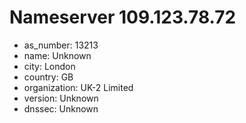 # Nameserver 109.123.78.72

* as_number: 13213
* name: Unknown
* city: London
* country: GB
* organization: UK-2 Limited
* version: Unknown
* dnssec: Unknown
